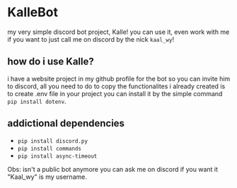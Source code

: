 # KalleBot
my very simple discord bot project, Kalle!
you can use it, even work with me if you want to just call me on discord by the nick `kaal_wy`!

## how do i use Kalle?
i have a website project in my github profile for the bot so you can invite him to discord, all you need to do to copy the functionalites i already created is to create .env file in your project you can install it by the simple command `pip install dotenv`.

## addictional dependencies
- `pip install discord.py`
- `pip install commands`
- `pip install async-timeout`

Obs: isn't a public bot anymore you can ask me on discord if you want it "Kaal_wy" is my username. 
